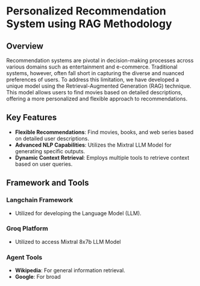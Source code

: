 # Personalized Recommendation System using RAG Methodology

## Overview
Recommendation systems are pivotal in decision-making processes across various domains such as entertainment and e-commerce. Traditional systems, however, often fall short in capturing the diverse and nuanced preferences of users. To address this limitation, we have developed a unique model using the Retrieval-Augmented Generation (RAG) technique. This model allows users to find movies based on detailed descriptions, offering a more personalized and flexible approach to recommendations.

## Key Features
- **Flexible Recommendations**: Find movies, books, and web series based on detailed user descriptions.
- **Advanced NLP Capabilities**: Utilizes the Mixtral LLM Model for generating specific outputs.
- **Dynamic Context Retrieval**: Employs multiple tools to retrieve context based on user queries.

## Framework and Tools
### Langchain Framework
- Utilized for developing the Language Model (LLM).
### Groq Platform
- Utilized to access Mixtral 8x7b LLM Model
  
### Agent Tools
- **Wikipedia**: For general information retrieval.
- **Google**: For broad

